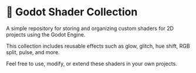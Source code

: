 # 🎨 Godot Shader Collection

A simple repository for storing and organizing custom shaders for 2D projects using the Godot Engine.

This collection includes reusable effects such as glow, glitch, hue shift, RGB split, pulse, and more.

Feel free to use, modify, or extend these shaders in your own projects.
